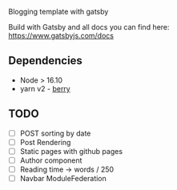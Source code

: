 Blogging template with gatsby

Build with Gatsby and all docs you can find here: https://www.gatsbyjs.com/docs

## Dependencies

- Node > 16.10
- yarn v2 - [berry](https://yarnpkg.com/getting-started/install)

## TODO

- [ ] POST sorting by date
- [ ] Post Rendering
- [ ] Static pages with github pages
- [ ] Author component
- [ ] Reading time -> words / 250
- [ ] Navbar ModuleFederation
